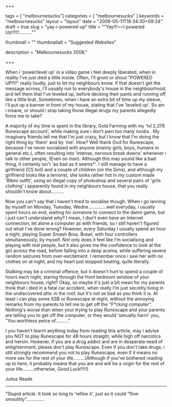 
+++

tags = [ "melbournesucks"]
categories = [ "melbournesucks" ]
keywords = "melbournesucks"
layout = "layout"
date = "2008-05-11T16:34:30+09:34"
draft = true
slug = "yay-i-powered-up"
title = "\"Yay!!!~~I powered Up!!!!!!..........\""

thumbnail = ""
thumbnailalt = "Suggested Websites"

description = "Melbournesucks 2008."

+++

When i 'power/level up' in a video game i feel deeply liberated, when in reality I've just died a little inside. Often, I'll grunt or shout "POWERED UP!!!!" really loudly, just to let my neighbours know. If that doesn't get the message across, i'll usually run to everybody's house in the neighbourhood, and tell them that I've leveled up, before decking their pants and running off like a little brat. Sometimes, when i have an extra bit of time up my sleeve, i'll put up a banner in front of my house, stating that I've 'leveled up'. So am i insane, or should i stop taking those illegal drugs my parents allegedly force me to take?

A majority of my time is spent in the library, Gold Farming with my 'lvl 2,376 Runescape account', while making sure i don't pwn too many noobs . My imaginary friends tell me that I'm just crazy, but I know that I'm doing the right thing by 'them' and by 'me'. How? Well thank God for Runescape, because I've never socialised with anyone (mainly girls, boys, humans in general etc.), often resulting into 'intense, nervous break downs' whenever i talk to other people, (Even on msn). Although this may sound like a bad thing, it certainly isn't 'as bad as it seems*'. I still manage to have a girlfriend (CS bot) and a couple of children (on the Sims), and although my girlfriend looks like a terrorist, she looks rather hot in my custom made 'Bikini outfit', using an illegal copy of photoshop and several pairs of 'girls clothing' i apparently found in my neighbours house, that you really shouldn't know about..........

Now you can't say that i haven't tried to socialise though. When i go lanning by myself on Monday, Tuesday, Wedne..............well everyday, i usually spent hours on end, waiting for someone to connect to the damn game, but i just can't understand why? I mean, I don't even have an Internet connection, let alone a computer as with friends, so i still haven't figured out what I've done wrong? However, every Saturday I usually spend an hour a night, playing Super Smash Bros. Brawl, with four controllers simultaneously, by myself. Not only does it feel like I'm socialising and playing with real people, but it also gives me the confidence to look at the girl across the road, before falling into a deep acoma, while suffering severe random seizures from over-excitement. I remember once i saw her with no clothes on at night, and my heart just stopped beating, quite literally.

Stalking may be a criminal offence, but it doesn't hurt to spend a couple of hours each night, staring through the front bedroom window of your neighbours house, right? Okay, so maybe it's just a bit mean for my parents think that i died in a fatal car accident, when really I'm just secretly living in the undiscovered attic in the roof, but it's not as bad as you think it is. At least i can play some SSB or Runescape at night, without the annoying remarks from my parents to tell me to get off the "F*cking computer". Nothing's worse than when your trying to play Runescape and your parents are telling you to get off the computer, or they would 'sexually harm' you, "You worthless peice of.........."

I you haven't learnt anything today from reading this article, may i advise you NOT to play Runescape for 48 hours straight, while high off narcotics and heroin. However, if you are a drug addict and are in desperate need of enlightenment, please don't play Runescape. Even if you don't take drugs, i still strongly recommend you not to play Runescape, even if it means no more sex for the rest of your life.........(Although if you've bothered reading up to here, it probably means that you are and will be a virgin for the rest of your life.........otherwise, Good Luck!!!!!)

Julius Reade

________________________________________________________

"Stupid article. It took so long to 'refine it', just so it could "flow smoothly".............. 